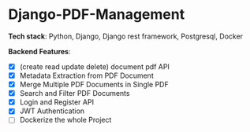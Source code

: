 # Django-PDF-Management

**Tech stack**: Python, Django, Django rest framework, Postgresql, Docker

**Backend Features**:

- [x] (create read update delete) document pdf API
- [x] Metadata Extraction from PDF Document
- [x] Merge Multiple PDF Documents in Single PDF
- [x] Search and Filter PDF Documents
- [x] Login and Register API
- [x] JWT Authentication
- [ ] Dockerize the whole Project
